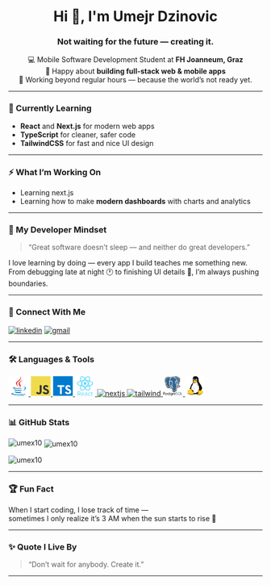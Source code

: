 <h1 align="center">Hi 👋, I'm Umejr Dzinovic</h1>
<h3 align="center">Not waiting for the future — creating it.</h3>

<p align="center">
  💻 Mobile Software Development Student at <strong>FH Joanneum, Graz</strong>  
  <br>
  🚀 Happy about <strong>building full-stack web & mobile apps</strong>  
  <br>
  🌙 Working beyond regular hours — because the world’s not ready yet.
</p>

---

### 🌱 Currently Learning
- **React** and **Next.js** for modern web apps  
- **TypeScript** for cleaner, safer code  
- **TailwindCSS** for fast and nice UI design  

---

### ⚡ What I’m Working On
- Learning next.js 
- Learning how to make **modern dashboards** with charts and analytics  


---

### 🧠 My Developer Mindset
> “Great software doesn’t sleep — and neither do great developers.”

I love learning by doing — every app I build teaches me something new.  
From debugging late at night 🕐 to finishing UI details 🎨, I’m always pushing boundaries.  

---

### 🤝 Connect With Me
<p align="left">
<a href="[https://www.linkedin.com/in/umejr-dzinovic/](https://www.linkedin.com/in/umejr-dzinovic-4083a6343/)" target="blank"><img align="center" src="https://cdn.jsdelivr.net/gh/devicons/devicon/icons/linkedin/linkedin-original.svg" alt="linkedin" height="40" width="40" /></a>
<a href="mailto:umi.dzinovic10@gmail.com" target="blank"><img align="center" src="https://cdn.jsdelivr.net/gh/simple-icons/simple-icons/icons/gmail.svg" alt="gmail" height="35" width="35" /></a>
</p>

---

### 🛠️ Languages & Tools
<p align="left"> 
<a href="https://www.java.com" target="_blank" rel="noreferrer"> <img src="https://raw.githubusercontent.com/devicons/devicon/master/icons/java/java-original.svg" alt="java" width="40" height="40"/> </a>
<a href="https://developer.mozilla.org/en-US/docs/Web/JavaScript" target="_blank" rel="noreferrer"> <img src="https://raw.githubusercontent.com/devicons/devicon/master/icons/javascript/javascript-original.svg" alt="javascript" width="40" height="40"/> </a>
<a href="https://www.typescriptlang.org/" target="_blank" rel="noreferrer"> <img src="https://raw.githubusercontent.com/devicons/devicon/master/icons/typescript/typescript-original.svg" alt="typescript" width="40" height="40"/> </a>
<a href="https://reactjs.org/" target="_blank" rel="noreferrer"> <img src="https://raw.githubusercontent.com/devicons/devicon/master/icons/react/react-original-wordmark.svg" alt="react" width="40" height="40"/> </a>
<a href="https://nextjs.org/" target="_blank" rel="noreferrer"> <img src="https://cdn.worldvectorlogo.com/logos/nextjs-2.svg" alt="nextjs" width="40" height="40"/> </a>
<a href="https://tailwindcss.com/" target="_blank" rel="noreferrer"> <img src="https://www.vectorlogo.zone/logos/tailwindcss/tailwindcss-icon.svg" alt="tailwind" width="40" height="40"/> </a>
<a href="https://www.postgresql.org" target="_blank" rel="noreferrer"> <img src="https://raw.githubusercontent.com/devicons/devicon/master/icons/postgresql/postgresql-original-wordmark.svg" alt="postgresql" width="40" height="40"/> </a>
<a href="https://www.linux.org/" target="_blank" rel="noreferrer"> <img src="https://raw.githubusercontent.com/devicons/devicon/master/icons/linux/linux-original.svg" alt="linux" width="40" height="40"/> </a>
</p>

---

### 📊 GitHub Stats
<p><img align="left" src="https://github-readme-stats.vercel.app/api/top-langs?username=umex10&show_icons=true&locale=en&layout=compact&theme=tokyonight" alt="umex10" /></p>

<p>&nbsp;<img align="center" src="https://github-readme-stats.vercel.app/api?username=umex10&show_icons=true&theme=tokyonight&locale=en" alt="umex10" /></p>

<p><img align="center" src="https://github-readme-streak-stats.herokuapp.com/?user=umex10&theme=tokyonight" alt="umex10" /></p>

---

### 🏆 Fun Fact
When I start coding, I lose track of time —  
sometimes I only realize it’s 3 AM when the sun starts to rise 🌅

---

### ✨ Quote I Live By
> “Don’t wait for anybody. Create it.”

---
